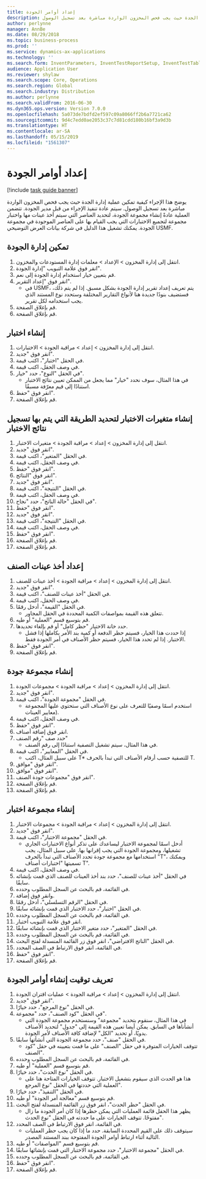 ```yaml
---
title: إعداد أوامر الجودة
description: يوضح هذا الإجراء كيفية تمكين عملية إدارة الجدة حيث يجب فحص المخزون الواردة مباشرة بعد تسجيل الوصول.
author: perlynne
manager: AnnBe
ms.date: 08/29/2018
ms.topic: business-process
ms.prod: ''
ms.service: dynamics-ax-applications
ms.technology: ''
ms.search.form: InventParameters, InventTestReportSetup, InventTestTable, DefaultDashboard, InventTestVariable, InventTestVariableOutcome, InventItemSampling, InventTestQualityGroup, InventTestItemQualityGroupAdd, SysQueryForm, InventTestItemQualityGroup, InventTestGroup, InventTestAssociationTable
audience: Application User
ms.reviewer: shylaw
ms.search.scope: Core, Operations
ms.search.region: Global
ms.search.industry: Distribution
ms.author: perlynne
ms.search.validFrom: 2016-06-30
ms.dyn365.ops.version: Version 7.0.0
ms.openlocfilehash: 5a073de7bdfd2ef597c09a8066ff2b6a7721ca62
ms.sourcegitcommit: 9d4c7edd0ae2053c37c7d81cdd180b16bf3a9d3b
ms.translationtype: HT
ms.contentlocale: ar-SA
ms.lasthandoff: 05/15/2019
ms.locfileid: "1561307"
---
```

# <a name="set-up-quality-orders"></a>إعداد أوامر الجودة

[!include [task guide banner](../../includes/task-guide-banner.md)]

يوضح هذا الإجراء كيفية تمكين عملية إدارة الجدة حيث يجب فحص المخزون الواردة مباشرة بعد تسجيل الوصول. سيتم عادة تنفيذ الإجراء من قبل مدير الجودة. تتضمن العملية عادةً إنشاء مجموعة الجودة، لتحديد العناصر التي سيتم أخذ عينات مها واختبار مجموعة لتجميع الاختبارات التي يجب القيام بها على العناصر الموجودة في مجموعة الجودة. يمكنك تشغيل هذا الدليل في شركة بيانات العرض التوضيحي USMF.


## <a name="enable-quality-management"></a>تمكين إدارة الجودة
1. انتقل إلى إدارة المخزون > الإعداد > معلمات إدارة المستودعات والمخزون‬.
2. انقر فوق علامة التبويب "إدارة الجودة".
3. قم بتعيين خيار استخدام إدارة الجودة إلى نعم.
4. انقر فوق "‏‫إعداد التقرير‬".
    * في USMF، يتم تعريف إعداد تقرير إدارة الجودة بشكل مسبق. إذا لم يتم ذلك، فستضيف بنودًا جديدة هنا لأنواع التقارير المختلفة وستحدد نوع المستند الذي يجب استخدامه لكل تقرير.  
5. قم بإغلاق الصفحة.
6. قم بإغلاق الصفحة.

## <a name="create-a-test"></a>إنشاء اختبار
1. انتقل إلى إدارة المخزون > إعداد > مراقبة الجودة > الاختبارات‬.
2. انقر فوق "جديد".
3. في الحقل "اختبار‬"، اكتب قيمة.
4. في وصف الحقل، اكتب قيمة.
5. في الحقل "النوع"، حدد "خيار".
    * في هذا المثال، سوف نحدد "خيار" مما يجعل من الممكن تعيين نتائج الاختبار استنادًا إلى قيم معرّفة مسبقًا.  
6. انقر فوق "حفظ".
7. قم بإغلاق الصفحة.

## <a name="create-test-variables-to-define-the-way-test-results-are-recorded"></a>إنشاء متغيرات الاختبار لتحديد الطريقة التي يتم بها تسجيل نتائج الاختبار
1. انتقل إلى إدارة المخزون > إعداد > مراقبة الجودة > متغيرات الاختبار‬.
2. انقر فوق "جديد".
3. في الحقل "المتغير‬"، اكتب قيمة.
4. في وصف الحقل، اكتب قيمة.
5. انقر فوق "حفظ".
6. انقر فوق "النتائج".
7. انقر فوق "جديد".
8. في الحقل "النتيجة"، اكتب قيمة.
9. في وصف الحقل، اكتب قيمة.
10. في الحقل "حالة الناتج"، حدد "نجاح‬".
11. انقر فوق "حفظ".
12. انقر فوق "جديد".
13. في الحقل "النتيجة"، اكتب قيمة.
14. في وصف الحقل، اكتب قيمة.
15. انقر فوق "حفظ".
16. قم بإغلاق الصفحة.
17. قم بإغلاق الصفحة.

## <a name="set-up-item-sampling"></a>إعداد أخذ عينات الصنف‬
1. انتقل إلى إدارة المخزون > إعداد > مراقبة الجودة > أخذ عينات للصنف.
2. انقر فوق "جديد".
3. في الحقل "أخذ عينات للصنف‬"، اكتب قيمة.
4. في وصف الحقل، اكتب قيمة.
5. في الحقل "القيمة"، أدخل رقمًا.
    * تتعلق هذه القيمة بمواصفات الكمية‬ المحددة في الحقل المجاور.  
6. قم بتوسيع قسم "العملية" أو طيه.
7. حدد خانة الاختيار "حظر كامل" أو قم بإلغاء تحديدها.
    * إذا حددت هذا الخيار، فسيتم حظر الدفعة أو كمية بند الأمر بكاملها إذا فشل الاختبار. إذا لم تحدد هذا الخيار، فسيتم حظر الأصناف في أمر الجودة فقط.  
8. انقر فوق "حفظ".
9. قم بإغلاق الصفحة.

## <a name="create-a-quality-group"></a>إنشاء مجموعة جودة
1. انتقل إلى إدارة المخزون > إعداد > مراقبة الجودة > مجموعات الجودة.
2. انقر فوق "جديد".
3. في الحقل "مجموعة الجودة"، اكتب قيمة.
    * استخدم اسمًا وصفيًا للتعرف على نوع الأصناف التي ستحتوي عليها المجموعة معايير العينات).  
4. في وصف الحقل، اكتب قيمة.
5. انقر فوق "حفظ".
6. انقر فوق إضافة أصناف.
7. حدد صف "رقم الصنف"
    * في هذا المثال، سيتم تشغيل التصفية استنادًا إلى رقم الصنف.  
8. في الحقل "المعايير"، اكتب قيمة.
    * على سبيل المثال، اكتب T* للتصفية حسب أرقام الأصناف التي تبدأ بالحرف T.  
9. انقر فوق "موافق".
10. انقر فوق "موافق".
11. انقر فوق "مجموعات جودة الصنف".
12. قم بإغلاق الصفحة.
13. قم بإغلاق الصفحة.

## <a name="create-a-test-group"></a>إنشاء مجموعة اختبار
1. انتقل إلى إدارة المخزون > إعداد > مراقبة الجودة‬ > مجموعات الاختبار.
2. انقر فوق "جديد".
3. في الحقل "مجموعة الاختبار‬"، اكتب قيمة.
    * أدخل اسمًا لمجموعة الاختبار ليساعدك على تذكر أنواع الاختبارات الجاري تشغيلها، ومجموعة الجودة التي يجب إقرانها بها. على سبيل المثال، يجب استخدامها مع مجموعة جودة تحدد الأصناف التي تبدأ بالحرف "T"، ويمكنك تسميتها "اختبارات أصناف T".  
4. في وصف الحقل، اكتب قيمة.
5. في الحقل "أخذ عينات للصنف‬"، حدد بند أخذ العينات للصنف‬ الذي قمت بإنشائه سابقًا.
6. في القائمة، قم بالبحث عن السجل المطلوب وحدده.
7. وانقر فوق إضافة.
8. في الحقل "الرقم التسلسلي"، أدخل رقمًا.
9. في الحقل "اختبار"، حدد الاختبار الذي قمت بإنشائه سابقًا.
10. في القائمة، قم بالبحث عن السجل المطلوب وحدده.
11. انقر فوق علامة التبويب اختبار.
12. في الحقل "المتغير‬"، حدد متغير الاختبار الذي قمت بإنشائه سابقًا.
13. في القائمة، قم بالبحث عن السجل المطلوب وحدده.
14. في الحقل "الناتج الافتراضي‬"، انقر فوق زر القائمة المنسدلة لفتح البحث.
15. في القائمة، انقر فوق الارتباط في الصف المحدد.
16. انقر فوق "حفظ".
17. قم بإغلاق الصفحة.

## <a name="define-when-quality-orders-will-be-created"></a>تعريف توقيت إنشاء أوامر الجودة
1. انتقل إلى إدارة المخزون > إعداد > مراقبة الجودة > عمليات اقتران الجودة‬.
2. انقر فوق "جديد".
3. في الحقل "نوع المرجع"، حدد خيارًا.
4. في الحقل "كود الصنف"، حدد "مجموعة".
    * في هذا المثال، سنقوم بتحديد "مجموعة" وسنستخدم مجموعة الجودة التي أنشأناها في السابق. يمكن أيضا تعيين هذه القيمة إلى "جدول" لتحديد الأصناف يدويًا، أو تحديد "الكل" لإضافة كافة الأصناف لأمر الجودة.  
5. في الحقل "صنف‬"، حدد مجموعة الجودة التي أنشأتها سابقًا.
    * تتوقف الخيارات المتوفرة في حقل "الصنف" على ما قمت بتعيينه في حقل "كود الصنف".  
6. في القائمة، قم بالبحث عن السجل المطلوب وحدده.
7. قم بتوسيع قسم "العملية" أو طيه.
8. في الحقل "نوع الحدث"، حدد خيارًا.
    * هذا هو الحدث الذي سيقوم بتشغيل الاختبار. تتوقف الخيارات المتاحة هنا على العملية التي حددتها في الحقل "نوع المرجع".  
9. في الحقل "التنفيذ"، حدد خيارًا.
10. قم بتوسيع قسم "معالجة أمر الجودة‬" أو طيه.
11. في الحقل "حظر الحدث‬"، انقر فوق زر القائمة المنسدلة لفتح البحث.
    * يظهر هذا الحقل قائمة العمليات التي يمكن حظرها إذا كان أمر الجودة ما زال مفتوحًا. تتوقف الخيارات على ما حددته في الحقل "نوع الحدث".  
12. في القائمة، انقر فوق الارتباط في الصف المحدد.
    * سيتوقف ذلك على القيم المحددة السابقة. حدد ما إذا كان يجب حظر العمليات التالية أثناء ارتباط أوامر الجودة المفتوحة ببند المستند المصدر.  
13. قم بتوسيع قسم "المواصفات" أو طيه.
14. في الحقل "مجموعة الاختبار‬"، حدد مجموعة الاختبار‬ التي قمت بإنشائها سابقًا.
15. في القائمة، قم بالبحث عن السجل المطلوب وحدده.
16. انقر فوق "حفظ".
17. قم بإغلاق الصفحة.

